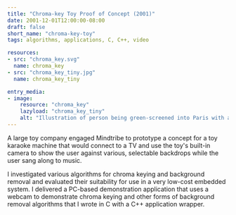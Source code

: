 ```yaml
---
title: "Chroma-key Toy Proof of Concept (2001)"
date: 2001-12-01T12:00:00-08:00
draft: false
short_name: "chroma-key-toy"
tags: algorithms, applications, C, C++, video

resources:
- src: "chroma_key.svg"
  name: chroma_key
- src: "chroma_key_tiny.jpg"
  name: chroma_key_tiny

entry_media:
- image:
    resource: "chroma_key"
    lazyload: "chroma_key_tiny"
    alt: "Illustration of person being green-screened into Paris with an attacking dinosaur"
---
```

A large toy company engaged Mindtribe to prototype a concept for a toy karaoke machine that would connect to a TV and use the toy's built-in camera to show the user against various, selectable backdrops while the user sang along to music.

I investigated various algorithms for chroma keying and background removal and evaluated their suitability for use in a very low-cost embedded system. I delivered a PC-based demonstration application that uses a webcam to demonstrate chroma keying and other forms of background removal algorithms that I wrote in C with a C++ application wrapper.
